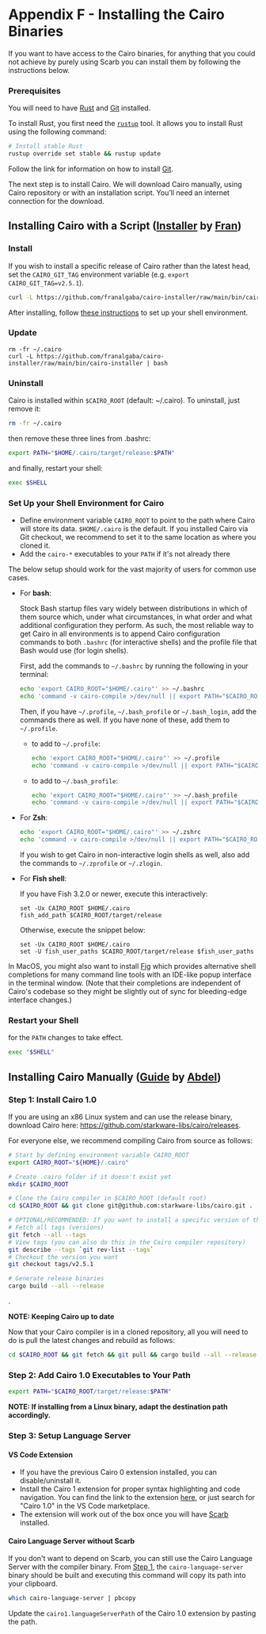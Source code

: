 # Appendix F - Installing the Cairo Binaries

If you want to have access to the Cairo binaries, for anything that you could not achieve by purely using Scarb you can install them by following the instructions below.

### Prerequisites

You will need to have [Rust](https://www.rust-lang.org) and [Git](https://git-scm.com/) installed.

To install Rust, you first need the [`rustup`](https://www.rust-lang.org/tools/install) tool. It allows you to install Rust using the following command:
```bash
# Install stable Rust
rustup override set stable && rustup update
```

Follow the link for information on how to install [Git](https://git-scm.com/downloads).

The next step is to install Cairo. We will download Cairo manually, using Cairo repository or with an installation script. You’ll need an internet connection for the download.

## Installing Cairo with a Script ([Installer](https://github.com/franalgaba/cairo-installer) by [Fran](https://github.com/franalgaba))

### Install

If you wish to install a specific release of Cairo rather than the latest head, set the `CAIRO_GIT_TAG` environment variable (e.g. `export CAIRO_GIT_TAG=v2.5.1`).

```bash
curl -L https://github.com/franalgaba/cairo-installer/raw/main/bin/cairo-installer | bash
```

After installing, follow [these instructions](#set-up-your-shell-environment-for-cairo) to set up your shell environment.

### Update

```
rm -fr ~/.cairo
curl -L https://github.com/franalgaba/cairo-installer/raw/main/bin/cairo-installer | bash
```

### Uninstall

Cairo is installed within `$CAIRO_ROOT` (default: ~/.cairo). To uninstall, just remove it:

```bash
rm -fr ~/.cairo
```

then remove these three lines from .bashrc:

```bash
export PATH="$HOME/.cairo/target/release:$PATH"
```

and finally, restart your shell:

```bash
exec $SHELL
```

### Set Up your Shell Environment for Cairo

- Define environment variable `CAIRO_ROOT` to point to the path where
  Cairo will store its data. `$HOME/.cairo` is the default.
  If you installed Cairo via Git checkout, we recommend
  to set it to the same location as where you cloned it.
- Add the `cairo-*` executables to your `PATH` if it's not already there

The below setup should work for the vast majority of users for common use cases.

- For **bash**:

  Stock Bash startup files vary widely between distributions in which of them source
  which, under what circumstances, in what order and what additional configuration they perform.
  As such, the most reliable way to get Cairo in all environments is to append Cairo
  configuration commands to both `.bashrc` (for interactive shells)
  and the profile file that Bash would use (for login shells).

  First, add the commands to `~/.bashrc` by running the following in your terminal:

  ```bash
  echo 'export CAIRO_ROOT="$HOME/.cairo"' >> ~/.bashrc
  echo 'command -v cairo-compile >/dev/null || export PATH="$CAIRO_ROOT/target/release:$PATH"' >> ~/.bashrc
  ```

  Then, if you have `~/.profile`, `~/.bash_profile` or `~/.bash_login`, add the commands there as well.
  If you have none of these, add them to `~/.profile`.

  - to add to `~/.profile`:

    ```bash
    echo 'export CAIRO_ROOT="$HOME/.cairo"' >> ~/.profile
    echo 'command -v cairo-compile >/dev/null || export PATH="$CAIRO_ROOT/target/release:$PATH"' >> ~/.profile
    ```

  - to add to `~/.bash_profile`:
    ```bash
    echo 'export CAIRO_ROOT="$HOME/.cairo"' >> ~/.bash_profile
    echo 'command -v cairo-compile >/dev/null || export PATH="$CAIRO_ROOT/target/release:$PATH"' >> ~/.bash_profile
    ```

- For **Zsh**:

  ```zsh
  echo 'export CAIRO_ROOT="$HOME/.cairo"' >> ~/.zshrc
  echo 'command -v cairo-compile >/dev/null || export PATH="$CAIRO_ROOT/target/release:$PATH"' >> ~/.zshrc
  ```

  If you wish to get Cairo in non-interactive login shells as well, also add the commands to `~/.zprofile` or `~/.zlogin`.

- For **Fish shell**:

  If you have Fish 3.2.0 or newer, execute this interactively:

  ```fish
  set -Ux CAIRO_ROOT $HOME/.cairo
  fish_add_path $CAIRO_ROOT/target/release
  ```

  Otherwise, execute the snippet below:

  ```fish
  set -Ux CAIRO_ROOT $HOME/.cairo
  set -U fish_user_paths $CAIRO_ROOT/target/release $fish_user_paths
  ```

In MacOS, you might also want to install [Fig](https://fig.io/) which
provides alternative shell completions for many command line tools with an
IDE-like popup interface in the terminal window.
(Note that their completions are independent of Cairo's codebase
so they might be slightly out of sync for bleeding-edge interface changes.)

### Restart your Shell

for the `PATH` changes to take effect.

```sh
exec "$SHELL"
```

## Installing Cairo Manually ([Guide](https://github.com/auditless/cairo-template) by [Abdel](https://github.com/abdelhamidbakhta))

### Step 1: Install Cairo 1.0

If you are using an x86 Linux system and can use the release binary, download Cairo here: <https://github.com/starkware-libs/cairo/releases>.

For everyone else, we recommend compiling Cairo from source as follows:

```bash
# Start by defining environment variable CAIRO_ROOT
export CAIRO_ROOT="${HOME}/.cairo"

# Create .cairo folder if it doesn't exist yet
mkdir $CAIRO_ROOT

# Clone the Cairo compiler in $CAIRO_ROOT (default root)
cd $CAIRO_ROOT && git clone git@github.com:starkware-libs/cairo.git .

# OPTIONAL/RECOMMENDED: If you want to install a specific version of the compiler
# Fetch all tags (versions)
git fetch --all --tags
# View tags (you can also do this in the Cairo compiler repository)
git describe --tags `git rev-list --tags`
# Checkout the version you want
git checkout tags/v2.5.1

# Generate release binaries
cargo build --all --release
```

.

**NOTE: Keeping Cairo up to date**

Now that your Cairo compiler is in a cloned repository, all you will need to do
is pull the latest changes and rebuild as follows:

```bash
cd $CAIRO_ROOT && git fetch && git pull && cargo build --all --release
```

### Step 2: Add Cairo 1.0 Executables to Your Path

```bash
export PATH="$CAIRO_ROOT/target/release:$PATH"
```

**NOTE: If installing from a Linux binary, adapt the destination path accordingly.**

### Step 3: Setup Language Server

#### VS Code Extension

- If you have the previous Cairo 0 extension installed, you can disable/uninstall it.
- Install the Cairo 1 extension for proper syntax highlighting and code navigation. You can find the link to the extension [here](https://marketplace.visualstudio.com/items?itemName=starkware.cairo1&ssr=false), or just search for "Cairo 1.0" in the VS Code marketplace.
- The extension will work out of the box once you will have [Scarb](./ch01-03-hello-scarb.md) installed.

#### Cairo Language Server without Scarb

If you don't want to depend on Scarb, you can still use the Cairo Language Server with the compiler binary.
From [Step 1](#installing-cairo-with-a-script-installer-by-fran), the `cairo-language-server` binary should be built and executing this command will copy its path into your clipboard.

```bash
which cairo-language-server | pbcopy
```

Update the `cairo1.languageServerPath` of the Cairo 1.0 extension by pasting the path.
